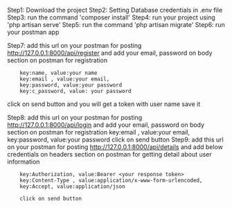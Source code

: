 Step1: Download the project
Step2: Setting Database credentials in .env file
Step3: run the command 'composer install'
Step4: run your project using 'php artisan serve'
Step5: run the command 'php artisan migrate'
Step6: run your postman app

Step7: add this url on your postman for posting http://127.0.0.1:8000/api/register and add your email, password on body section on postman for registration 
      
        key:name, value:your name
        key:email , value:your email,
        key:password, value:your password
        key:c_password, value: your password
click on send button and you will get a token with user name save it

Step8: add this url on your postman for posting http://127.0.0.1:8000/api/login and add your email, password on body section on postman for registration 
        key:email , value:your email,
        key:password, value:your password
        click on send button
Step9: add this url on your postman for posting http://127.0.0.1:8000/api/details and add below credentials on headers section on postman for getting detail about user information 

        key:Authorization, value:Bearer <your response token>
        key:Content-Type , value:application/x-www-form-urlencoded,
        key:Accept, value:application/json
        
        click on send button
